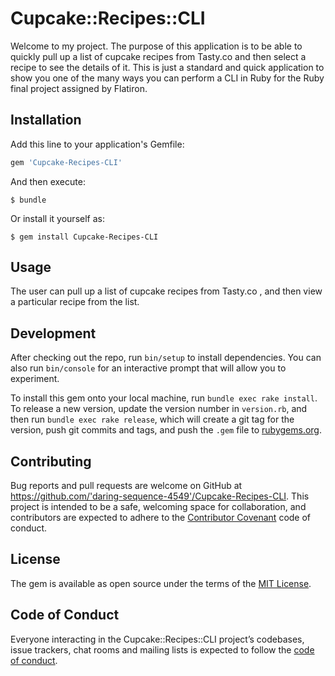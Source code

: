 # Cupcake::Recipes::CLI

Welcome to my project. The purpose of this application is to be able to quickly pull up a list of cupcake recipes from Tasty.co and then select a recipe to see the details of it. This is just a standard and quick application to show you one of the many ways you can perform a CLI in Ruby for the Ruby final project assigned by Flatiron.

## Installation

Add this line to your application's Gemfile:

```ruby
gem 'Cupcake-Recipes-CLI'
```

And then execute:

    $ bundle

Or install it yourself as:

    $ gem install Cupcake-Recipes-CLI

## Usage

The user can pull up a list of cupcake recipes from Tasty.co , and then view a particular recipe from the list.

## Development

After checking out the repo, run `bin/setup` to install dependencies. You can also run `bin/console` for an interactive prompt that will allow you to experiment.

To install this gem onto your local machine, run `bundle exec rake install`. To release a new version, update the version number in `version.rb`, and then run `bundle exec rake release`, which will create a git tag for the version, push git commits and tags, and push the `.gem` file to [rubygems.org](https://rubygems.org).

## Contributing

Bug reports and pull requests are welcome on GitHub at https://github.com/'daring-sequence-4549'/Cupcake-Recipes-CLI. This project is intended to be a safe, welcoming space for collaboration, and contributors are expected to adhere to the [Contributor Covenant](http://contributor-covenant.org) code of conduct.

## License

The gem is available as open source under the terms of the [MIT License](https://opensource.org/licenses/MIT).

## Code of Conduct

Everyone interacting in the Cupcake::Recipes::CLI project’s codebases, issue trackers, chat rooms and mailing lists is expected to follow the [code of conduct](https://github.com/'daring-sequence-4549'/Cupcake-Recipes-CLI/blob/master/CODE_OF_CONDUCT.md).
